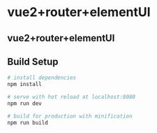 # vue2+router+elementUI

## vue2+router+elementUI

## Build Setup

``` bash
# install dependencies
npm install

# serve with hot reload at localhost:8080
npm run dev

# build for production with minification
npm run build
